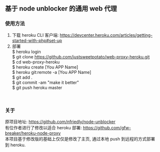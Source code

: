 ## 基于 node unblocker 的通用 web 代理

### 使用方法

1. 下载 heroku CLI 客户端: https://devcenter.heroku.com/articles/getting-started-with-php#set-up <br>
2. 部署 <br>
$ heroku login<br>
$ git clone https://github.com/justsweetpotato/web-proxy-heroku.git <br>
$ cd web-proxy-heroku <br>
$ heroku create [You APP Name]<br>
$ heroku git:remote -a [You APP Name]<br>
$ git add .<br>
$ git commit -am "make it better"<br>
$ git push heroku master<br>
 
<br>

### 关于

原项目地址: https://github.com/nfriedly/node-unblocker
<br>
有位作者进行了修改以适合 heroku 部署: https://github.com/gfw-breaker/heroku-node-proxy
<br>
本项目基于修改版的基础上仅仅是修改了主页, 通过本地 push 到远程的方式部署到 heroku.
